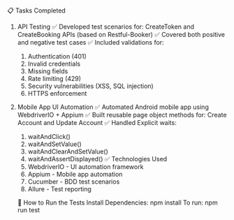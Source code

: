 📋 Tasks Completed

1. API Testing
✅ Developed test scenarios for: CreateToken and CreateBooking APIs (based on Restful-Booker)
✅ Covered both positive and negative test cases
✅ Included validations for:
    1. Authentication (401)
    2. Invalid credentials
    3. Missing fields
    4. Rate limiting (429)
    5. Security vulnerabilities (XSS, SQL injection)
    6. HTTPS enforcement

2. Mobile App UI Automation
✅ Automated Android mobile app using WebdriverIO + Appium
✅ Built reusable page object methods for: Create Account and Update Account
✅ Handled Explicit waits:
    1. waitAndClick()
    2. waitAndSetValue()
    3. waitAndClearAndSetValue()
    4. waitAndAssertDisplayed()
 ✅ Technologies Used
    1. WebdriverIO - UI automation framework
    2. Appium - Mobile app automation
    3. Cucumber	- BDD test scenarios
    4. Allure - Test reporting

    🚀 How to Run the Tests
    Install Dependencies: npm install
    To run: npm run test
